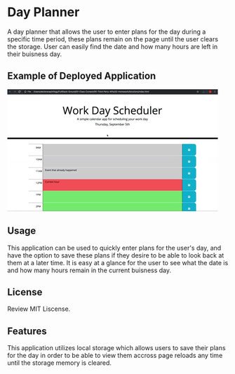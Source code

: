 # Day Planner

A day planner that allows the user to enter plans for the day during a specific time period, these plans remain on the page until the user clears the storage. User can easily find the date and how many hours are left in their buisness day.

## Example of Deployed Application

![A user clicks on slots on the color-coded calendar and edits the events.](./assets/images/05-third-party-apis-homework-demo.gif)

## Usage

This application can be used to quickly enter plans for the user's day, and have the option to save these plans if they desire to be able to look back at them at a later time. It is easy at a glance for the user to see what the date is and how many hours remain in the current buisness day. 

## License

Review MIT Liscense. 

## Features

This application utilizes local storage which allows users to save their plans for the day in order to be able to view them accross page reloads any time until the storage memory is cleared.
